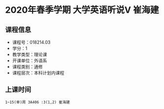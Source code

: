 # 2020年春季学期 大学英语听说V 崔海建






## 课程信息

- 课程号：018214.03
- 学分：1
- 教学类型：理论课
- 开课单位：外语系
- 课程类别：通修
- 课程层次：本科计划内课程

## 上课时间

```
1~15(单)周 3A406 :3(1,2) 崔海建
```

